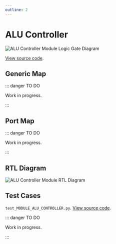 ```yaml
---
outline: 2
---
```


# ALU Controller <Badge type="info" text="MODULE_ALU_CONTROLLER.vhd"/>

![ALU Controller Module Logic Gate Diagram](/images/reference/components/module_alu_controller.drawio.svg)

[View source code](https://github.com/pfeinsper/24a-CTI-RISCV/blob/main/src/MODULE_ALU_CONTROLLER.vhd).

## Generic Map

::: danger TO DO

Work in progress.

:::

## Port Map

::: danger TO DO

Work in progress.

:::

## RTL Diagram

![ALU Controller Module RTL Diagram](/images/reference/components/module_alu_controller_netlist.svg)

## Test Cases

`test_MODULE_ALU_CONTROLLER.py`.
[View source code](https://github.com/pfeinsper/24a-CTI-RISCV/blob/main/test/test_MODULE_ALU_CONTROLLER.py).

::: danger TO DO

Work in progress.

:::
